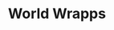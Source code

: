 ---
layout: place
title: "World Wrapps"
permalink: /california/san-francisco/world-wrapps.html
stateAbbr: CA
stateName: California
cityName: San Francisco
place_id: ChIJDTcVeoGBhYARn06UFK87o7E
photos:
  - name: >-
      places/ChIJDTcVeoGBhYARn06UFK87o7E/photos/AeeoHcIBENId6GueH-MEP5z1jrDGoxtGUr_9Q4WxDvqo2pfbLhz9JIf2lG3O46UwQqXS5DpKuH6q1q8MZGMMXA_EE-WHXxWPXnwIPYwjXismkVut6ZscdpDEg4wEV1sAHR_ITGVUXrETVL-ua9HXEdiiYiOUdt7Cz-5bMHwsoacWmxvOInqRJnYZ-1KiHpuz91KbKnjcBqq_Nd__9imy5z1qP4LxW0PuOUHbg_zgh2qhERZhiZv2Bx6cA_htRS8F-vAZo_sWJSwstlUYZi3RpJr81Vrx-GSLJhpwGB0oVPaaVpm6PQ
    widthPx: 750
    heightPx: 1000
    authorAttributions:
      - displayName: World Wrapps
        uri: https://maps.google.com/maps/contrib/118247372354506649620
        photoUri: >-
          https://lh3.googleusercontent.com/a/ACg8ocJWcjdmuP_x0QGFdHrKX2wG_t8JRzB5CJbnHB-O-2nEdKTlJg=s100-p-k-no-mo
    flagContentUri: >-
      https://www.google.com/local/imagery/report/?cb_client=maps_api_places.places_api&image_key=!1e10!2sAF1QipMGQhl32SqYdM0px3as5qPbubRrfOa8Yy78Buia&hl=en-US
    googleMapsUri: >-
      https://www.google.com/maps/place//data=!3m4!1e2!3m2!1sAF1QipMGQhl32SqYdM0px3as5qPbubRrfOa8Yy78Buia!2e10!4m2!3m1!1s0x808581817a15370d:0xb1a33baf14944e9f
  - name: >-
      places/ChIJDTcVeoGBhYARn06UFK87o7E/photos/AeeoHcIwDxscjd3RgXxsImnqmlEXqhOfSJh7U1RuaRf4DwKdzjxKeu-871JrRlHWV4bxgmQSe5kD7P-RXPonW6kZ3duqylWb-udEVmTXlBVYyyFS7EgFeHtRloELkIoT94-7QsumkRDhc_QdwMhIghrdGuaTuLKQW1ON-bKi_nwtqkya_jVIB3cUSQJHjygZ2vp16_qgCFrqNAI9GMQAlBr0ysCAwXrvUO9ovg5epIhNIgp-BhY7eJt88Xfnoyo0aNtUBDFFj41umDKvi40EP-2ltnBCnTGsQpTs_5YRTPEWkpMVPw
    widthPx: 4800
    heightPx: 3200
    authorAttributions:
      - displayName: World Wrapps
        uri: https://maps.google.com/maps/contrib/118247372354506649620
        photoUri: >-
          https://lh3.googleusercontent.com/a/ACg8ocJWcjdmuP_x0QGFdHrKX2wG_t8JRzB5CJbnHB-O-2nEdKTlJg=s100-p-k-no-mo
    flagContentUri: >-
      https://www.google.com/local/imagery/report/?cb_client=maps_api_places.places_api&image_key=!1e10!2sAF1QipPKy-55vIxe98alYEWde6iPUIyGYfgUqOZOLFAb&hl=en-US
    googleMapsUri: >-
      https://www.google.com/maps/place//data=!3m4!1e2!3m2!1sAF1QipPKy-55vIxe98alYEWde6iPUIyGYfgUqOZOLFAb!2e10!4m2!3m1!1s0x808581817a15370d:0xb1a33baf14944e9f
  - name: >-
      places/ChIJDTcVeoGBhYARn06UFK87o7E/photos/AeeoHcLTeAklbYAitFOU1E5Gsrlht3YeUT5VFSUzXNbjGIgkqfYkrgSuhpzdSfcVovz4UTGuvCHqgxqO6yD_2O5iurjOUWH7btMgoEK5gnQQEihykLEK30vBw5-cbi_tPaooNEiBUU1DiJUPB_vluAxKFuwuTYQdqNgOmIz-PrSdXp_21LfOjeIislkRWJCRgknFq3qbxDtiAM7KG9NLcRObBfskkQsU8njbjzWWjuIM_0q_JmAEzLZvFXFXb1KobqEhWS2uGGu9rr4O9FiW_exmpWvqw0zPafWsg6dCJvTEVW4UiMKjz5jP5utBslOFYvseRVrE_V5FPhHM63L3sra2CrSRWeYYY-ZdG0Q5pmfFMgWTB1rC3R6WSvOpEXv5NahXu2b4TM3Vvl9621nAkGuyauKpjQ8ljxCFuLMN5yNRxgvH3A
    widthPx: 4032
    heightPx: 3024
    authorAttributions:
      - displayName: '***______Berberykoツ [PL]______***'
        uri: https://maps.google.com/maps/contrib/108213786138326914024
        photoUri: >-
          https://lh3.googleusercontent.com/a-/ALV-UjWmb8Qh42EULD2pxcfJum5ciXertSgRGEh2VVWpC-ENpnY9PPIK=s100-p-k-no-mo
    flagContentUri: >-
      https://www.google.com/local/imagery/report/?cb_client=maps_api_places.places_api&image_key=!1e10!2sCIHM0ogKEICAgMCw3PfkOQ&hl=en-US
    googleMapsUri: >-
      https://www.google.com/maps/place//data=!3m4!1e2!3m2!1sCIHM0ogKEICAgMCw3PfkOQ!2e10!4m2!3m1!1s0x808581817a15370d:0xb1a33baf14944e9f
  - name: >-
      places/ChIJDTcVeoGBhYARn06UFK87o7E/photos/AeeoHcIGBS82EY_Q5N0ebPOd_FW-p_CGMF6GuJGeo_d9t4lyNBHk3Wt87ZUP_Zpo6SW8M3y-oryJJuQMsiClyqFzAGn1gaq-Pdpd-606OLFTxZkJxE6vWar7GPRAjXpopjZ-iucZ-u4leSGGGfgVl3j2QRGnwo8ee60Tmb_14jlbnSHID0OIlBCcEE78M3UveuhQRKz8yr51DtPivNfTcRKLWURJUkmSpao1a41A7Wdx_QOnzrDiAknQwPETRAQJu1AvDYQfRWAMRB87ve753EQmCGoC5TnPs7Z_IL8wGSSvlA313DQ0vdeUVYMbMQUQuuccfeqCkHLy_t0Tfgizoa8dm3K4gh2yeQNyEGp_av2k20OY8PN_n0gjsQQYrAV7Tq1ypnr6puMsDEuv_bUgpEIVKSpFlGOB4_WrqXSCaeFlCgvvDdoj
    widthPx: 4032
    heightPx: 3024
    authorAttributions:
      - displayName: '***______Berberykoツ [PL]______***'
        uri: https://maps.google.com/maps/contrib/108213786138326914024
        photoUri: >-
          https://lh3.googleusercontent.com/a-/ALV-UjWmb8Qh42EULD2pxcfJum5ciXertSgRGEh2VVWpC-ENpnY9PPIK=s100-p-k-no-mo
    flagContentUri: >-
      https://www.google.com/local/imagery/report/?cb_client=maps_api_places.places_api&image_key=!1e10!2sCIHM0ogKEICAgMCw3PfkuQE&hl=en-US
    googleMapsUri: >-
      https://www.google.com/maps/place//data=!3m4!1e2!3m2!1sCIHM0ogKEICAgMCw3PfkuQE!2e10!4m2!3m1!1s0x808581817a15370d:0xb1a33baf14944e9f
  - name: >-
      places/ChIJDTcVeoGBhYARn06UFK87o7E/photos/AeeoHcKSTDNcigonH4CIDPK8NLyjhuj3XM4Mf1DuoZBRPHVfrPmGPYLcTOmHD58WUryK0j9vxu-6ZJRc3_mzm-8y2ehwMccut9bguOO1pLF-bggLbKmPmDDJ7L6CGGNNfieQAS1YjK4TbcVrkIv80h1Mb2PetkoLowxFhWMDyE0qr9suAWkAa9j7ImP3X7ATNoxLUQtAuDE2jXREZGdqLxy1DxJSbDlU20z-vfky-D0D2YowsMvN7wSWpNXOWY_oAh1xQi_spER7dIrvpIWv7NErC233p_SKTeS2skeu9Uhyl8qXtHN2R1bWKB7XZH2_em00SSv0MBiLUEGd3Dlb_oapDNBO7iOo0lvgIbslNQnNdDovR4HPAWx0dh_203u9SCy2RkTe-TvH4rDC7QjP-yhTSdP-vfTYVK8eX57Rj4_EdrT0JQ
    widthPx: 3024
    heightPx: 4032
    authorAttributions:
      - displayName: Loloni Danozeya
        uri: https://maps.google.com/maps/contrib/114920560061594640430
        photoUri: >-
          https://lh3.googleusercontent.com/a-/ALV-UjVUvYJgxX0qrGgJYMNnU-QA7kfvzUZx2X8oi6KzmjgjhHk1CyayYw=s100-p-k-no-mo
    flagContentUri: >-
      https://www.google.com/local/imagery/report/?cb_client=maps_api_places.places_api&image_key=!1e10!2sCIHM0ogKEICAgID7gJ2_Fw&hl=en-US
    googleMapsUri: >-
      https://www.google.com/maps/place//data=!3m4!1e2!3m2!1sCIHM0ogKEICAgID7gJ2_Fw!2e10!4m2!3m1!1s0x808581817a15370d:0xb1a33baf14944e9f
  - name: >-
      places/ChIJDTcVeoGBhYARn06UFK87o7E/photos/AeeoHcJyA6Hu42Gx5dtqTysVdj0BmkulG1_cYbKp7UP4jGNcI0DDOH5yeFZ9oEvEWwhkeCLXV_u1LcXJDJGSG0t9J6FR1SxHKOJI7aKUWgN0MMbWYptXj0CFAMQm-MDIC4AWpRK9x3Gpu0QtX1xPmq3QVihTfbeh06MVLPVB4zGNJqSwqnGbrJas9CjZ-lleDhE7CvzTA-8wYWO5M-4Kx2Oq_Oj6EHMqns5X_krOaQm_OT9oBB_Jazn3A5KMNiBgfwAf3-KLrpNuuQ5yZBTLX9yLfgE4SOEwG5eYIxanUZ7Ii1g7zV_tQbHqzqhq8paEtDTacqJXHrShZXq1LNrCa39ts12mCQYOpxqL_rkEo43qv8lfmb7jPV6adC231ZGt23PwUzV4uZnOb08tVQbKzJE8LiQbSFjcZumAzWgH8Wx-dpaev68
    widthPx: 3024
    heightPx: 4032
    authorAttributions:
      - displayName: Annette Spiecker
        uri: https://maps.google.com/maps/contrib/107831528685800117319
        photoUri: >-
          https://lh3.googleusercontent.com/a/ACg8ocKfdDO2ZULooVODvPuQLK2A-eA-CDSk6rERCBZ21ZgGTuQafg=s100-p-k-no-mo
    flagContentUri: >-
      https://www.google.com/local/imagery/report/?cb_client=maps_api_places.places_api&image_key=!1e10!2sCIHM0ogKEICAgMDIqtXkggE&hl=en-US
    googleMapsUri: >-
      https://www.google.com/maps/place//data=!3m4!1e2!3m2!1sCIHM0ogKEICAgMDIqtXkggE!2e10!4m2!3m1!1s0x808581817a15370d:0xb1a33baf14944e9f
  - name: >-
      places/ChIJDTcVeoGBhYARn06UFK87o7E/photos/AeeoHcIX3KKGrD46156Girb6P5josvwhFX0X9kKt6zYcIAdEyuuh2RH7bnwBNq72TNh0tZh6AZEDniVSzfLp_we-l_UreF19v5bWmFnVNXq7Y2MvGnIs4x5V9pEMpZ1kZ7nWZA1dzakSwPhCNIl8PPsNoO3X2LMFHQFnjOWe3mzYFglhYn4vM7AciuVxmLF2UKz-QzgK5u7WSjQuWLj7DrmrDyJXP5HADUGjAKiVB2eoiHhuJG0_SkTVWH2MCvS_b0ViHThHQGcb8sdZnY4zgFtWYScktWbOaVyiGxHxYUxWWWrQ3MiURgwce8XLU4tOc8MuRkoLDZXKaz1SJ9m1K-Ikvk_ceSQTqYUPuGN4n6YRQA3EoUotW8S_So8Mip4czUfgHf7spZ1boKSEx3BDycC1zhedFGIG7fUteO0KfRJdwSiYyhk
    widthPx: 3600
    heightPx: 4800
    authorAttributions:
      - displayName: Erika Morales
        uri: https://maps.google.com/maps/contrib/110931901832080426627
        photoUri: >-
          https://lh3.googleusercontent.com/a/ACg8ocLi9S9_uJM9qXXw6EYUZjHVP_m69zdwyUMHqB6EInoYhbLCDw=s100-p-k-no-mo
    flagContentUri: >-
      https://www.google.com/local/imagery/report/?cb_client=maps_api_places.places_api&image_key=!1e10!2sCIHM0ogKEICAgICvj8CTuAE&hl=en-US
    googleMapsUri: >-
      https://www.google.com/maps/place//data=!3m4!1e2!3m2!1sCIHM0ogKEICAgICvj8CTuAE!2e10!4m2!3m1!1s0x808581817a15370d:0xb1a33baf14944e9f
  - name: >-
      places/ChIJDTcVeoGBhYARn06UFK87o7E/photos/AeeoHcK05-18maVjD3MF_8gLMNVF66qs3YWuJnc7rP2ZGyVjs3VhOTVuU_0fd557MdXEoObw5T7h3LMoolqfCpyUlfrDABxRQu3AlRhBgUNYfCN6u1p8x7hVA8Mp04QGuDJDPPcG6qHeUo0zZjiKfSZX3aSb7ZnEltUpbvqd0srObwzO1YPwmi-N2bU7AIXw5ZG4zXY8Mk_BOUPJcTTXePnoqjJTLuqElsLpQwjmtnwAPteXDAxui8XZYoxeI_XJjW1k9-re_FXkrtBzvw3pYuyDALsdw7tna172aYbivxV_tTr-PY5Qv3KT3ddBSiuqNFuQdYRez0cPleKO2Ft5Uxq3llLdWe7MN_I1dNO-vvtAD36KwiWYNPZWKzBkyCst3sZm9LjpGP9xVbz4bIA0YZB0Hsb5uK7Q4jTT8e3fHi94qGTgMA
    widthPx: 2000
    heightPx: 1333
    authorAttributions:
      - displayName: Tim McCoy
        uri: https://maps.google.com/maps/contrib/113161108081579535861
        photoUri: >-
          https://lh3.googleusercontent.com/a-/ALV-UjXs9acp1avyqSsUTl9j13GZfQ6j2YKFsIaIRv771glOL4CVR3y1=s100-p-k-no-mo
    flagContentUri: >-
      https://www.google.com/local/imagery/report/?cb_client=maps_api_places.places_api&image_key=!1e10!2sCIHM0ogKEICAgIDWrZXfCA&hl=en-US
    googleMapsUri: >-
      https://www.google.com/maps/place//data=!3m4!1e2!3m2!1sCIHM0ogKEICAgIDWrZXfCA!2e10!4m2!3m1!1s0x808581817a15370d:0xb1a33baf14944e9f
  - name: >-
      places/ChIJDTcVeoGBhYARn06UFK87o7E/photos/AeeoHcJBeIfrYchf15_PR9zlUQ0tqYno1o_DuKIR72WwuRaS9-7GJ0xc_y0uuHEtlVthzGSaGildbclNJksUdD7SpqSf5s2KuvdkuZB3amUWqB0t8H8pocS4B6yHWlr4-HQ5jfuU1o9geE_Ummma1CMkIEdiWIec51udqrfW2McBlKx_9wwRQBsD3VHZK2f1YKu6DLeWRd32qjl1dhDMgr19D8i2_HYGZ2wXs-tNpjUErAWTGIC3bqfrVl_dGD42fldOpRoKR8TcYp5-cMlR4ATT033Ff7Z7oy65472XEtnAyFNd4VSvu0Ahqi6ekDXR05k36JivdpYj1rG0TtAjRhUyXpGU6nZL9gsy20al3Bq1nWueki8KaQggvRLE8qSEcn6vU3dNGXQ9Q5mjzYHCqsPWVbN8dyI4aEdrJu66OxGybsqcGUTl
    widthPx: 1720
    heightPx: 1291
    authorAttributions:
      - displayName: '***______Berberykoツ [PL]______***'
        uri: https://maps.google.com/maps/contrib/108213786138326914024
        photoUri: >-
          https://lh3.googleusercontent.com/a-/ALV-UjWmb8Qh42EULD2pxcfJum5ciXertSgRGEh2VVWpC-ENpnY9PPIK=s100-p-k-no-mo
    flagContentUri: >-
      https://www.google.com/local/imagery/report/?cb_client=maps_api_places.places_api&image_key=!1e10!2sCIHM0ogKEICAgMCw3Pfk2QE&hl=en-US
    googleMapsUri: >-
      https://www.google.com/maps/place//data=!3m4!1e2!3m2!1sCIHM0ogKEICAgMCw3Pfk2QE!2e10!4m2!3m1!1s0x808581817a15370d:0xb1a33baf14944e9f
  - name: >-
      places/ChIJDTcVeoGBhYARn06UFK87o7E/photos/AeeoHcKi2KdQvA7bd0gtg5r-I2tJOrRaJsripNaqsTNKsKqw4hV-pIXGztMMgbeg8yljStDukdwz55r5jRxd_xoTgwFO6CidDU9XIdZKswmOAhihF_uRfO5tDlq5P9zuJxtWJwXL3UrJSbbkt3XVzsKOMjR-xj14yRIxUMrBnq949TTorceWRqLnQe-l-PbGCd6jq-7d6wgR9baT1Labey1Ycpo5um8_asvF9o0awPkxQaSj8ccLvqwTM-POsF1z2m7qS2EiESZkEAOZq12XqkNzgGjceMU4umwngf4ctAcW_wo437EjSEYH-OAbaSEbkMGqcPrUiPrK1iy1gs7WI2aJwGRd-fX6WXKlTsd23VWOfyxY708rE0u-eNJNUEpT0GK0vRVCSoD5Lw0poSOT1BoGxsBPi-o8Wwq2pUKj8Txy4jw
    widthPx: 3024
    heightPx: 4032
    authorAttributions:
      - displayName: Joseph Sciancalepore
        uri: https://maps.google.com/maps/contrib/105850695198014638625
        photoUri: >-
          https://lh3.googleusercontent.com/a-/ALV-UjUeF41_CMuU7eS29L02nFGCIESoWujkgk_pdLydcp9Ib-NnBdn5=s100-p-k-no-mo
    flagContentUri: >-
      https://www.google.com/local/imagery/report/?cb_client=maps_api_places.places_api&image_key=!1e10!2sCIHM0ogKEICAgID387_0eA&hl=en-US
    googleMapsUri: >-
      https://www.google.com/maps/place//data=!3m4!1e2!3m2!1sCIHM0ogKEICAgID387_0eA!2e10!4m2!3m1!1s0x808581817a15370d:0xb1a33baf14944e9f
address: 2105 Chestnut St, San Francisco, CA 94123, USA
street: 2105 Chestnut St
city: San Francisco
state: CA
zip: '94123'
country: USA
neighborhood: Marina District
latitude: '37.800432'
longitude: '-122.438109'
accessibility_options:
  wheelchairAccessibleEntrance: true
  wheelchairAccessibleRestroom: true
  wheelchairAccessibleSeating: true
business_status: OPERATIONAL
name: World Wrapps
google_maps_links:
  directionsUri: >-
    https://www.google.com/maps/dir//''/data=!4m7!4m6!1m1!4e2!1m2!1m1!1s0x808581817a15370d:0xb1a33baf14944e9f!3e0
  placeUri: https://maps.google.com/?cid=12800140189067660959
  writeAReviewUri: >-
    https://www.google.com/maps/place//data=!4m3!3m2!1s0x808581817a15370d:0xb1a33baf14944e9f!12e1
  reviewsUri: >-
    https://www.google.com/maps/place//data=!4m4!3m3!1s0x808581817a15370d:0xb1a33baf14944e9f!9m1!1b1
  photosUri: >-
    https://www.google.com/maps/place//data=!4m3!3m2!1s0x808581817a15370d:0xb1a33baf14944e9f!10e5
primary_type: Restaurant
opening_hours:
  regular: null
  current: null
secondary_opening_hours:
  regular:
    weekdayDescriptions: null
    type: null
  current:
    weekdayDescriptions: null
    type: null
phone: null
price_level: null
price_range: null
rating: null
rating_count: 0
website: null
description: null
reviews: null
parking_options: null
payment_options: null
allow_dogs: null
curbside_pickup: null
delivery: null
dine_in: null
good_for_children: null
good_for_groups: null
good_for_sports: null
live_music: null
menu_for_children: null
outdoor_seating: null
reservable: null
restroom: null
serves_beer: null
serves_breakfast: null
serves_brunch: null
serves_cocktails: null
serves_coffee: null
serves_dinner: null
serves_dessert: null
serves_lunch: null
serves_vegetarian_food: null
serves_wine: null
takeout: null

---